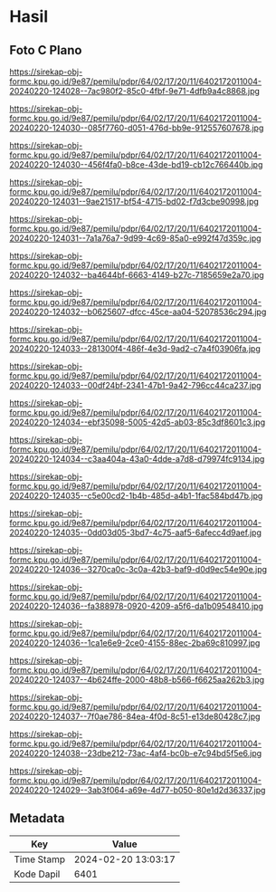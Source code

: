 # Hasil

## Foto C Plano

https://sirekap-obj-formc.kpu.go.id/9e87/pemilu/pdpr/64/02/17/20/11/6402172011004-20240220-124028--7ac980f2-85c0-4fbf-9e71-4dfb9a4c8868.jpg

https://sirekap-obj-formc.kpu.go.id/9e87/pemilu/pdpr/64/02/17/20/11/6402172011004-20240220-124030--085f7760-d051-476d-bb9e-912557607678.jpg

https://sirekap-obj-formc.kpu.go.id/9e87/pemilu/pdpr/64/02/17/20/11/6402172011004-20240220-124030--456f4fa0-b8ce-43de-bd19-cb12c766440b.jpg

https://sirekap-obj-formc.kpu.go.id/9e87/pemilu/pdpr/64/02/17/20/11/6402172011004-20240220-124031--9ae21517-bf54-4715-bd02-f7d3cbe90998.jpg

https://sirekap-obj-formc.kpu.go.id/9e87/pemilu/pdpr/64/02/17/20/11/6402172011004-20240220-124031--7a1a76a7-9d99-4c69-85a0-e992f47d359c.jpg

https://sirekap-obj-formc.kpu.go.id/9e87/pemilu/pdpr/64/02/17/20/11/6402172011004-20240220-124032--ba4644bf-6663-4149-b27c-7185659e2a70.jpg

https://sirekap-obj-formc.kpu.go.id/9e87/pemilu/pdpr/64/02/17/20/11/6402172011004-20240220-124032--b0625607-dfcc-45ce-aa04-52078536c294.jpg

https://sirekap-obj-formc.kpu.go.id/9e87/pemilu/pdpr/64/02/17/20/11/6402172011004-20240220-124033--281300f4-486f-4e3d-9ad2-c7a4f03906fa.jpg

https://sirekap-obj-formc.kpu.go.id/9e87/pemilu/pdpr/64/02/17/20/11/6402172011004-20240220-124033--00df24bf-2341-47b1-9a42-796cc44ca237.jpg

https://sirekap-obj-formc.kpu.go.id/9e87/pemilu/pdpr/64/02/17/20/11/6402172011004-20240220-124034--ebf35098-5005-42d5-ab03-85c3df8601c3.jpg

https://sirekap-obj-formc.kpu.go.id/9e87/pemilu/pdpr/64/02/17/20/11/6402172011004-20240220-124034--c3aa404a-43a0-4dde-a7d8-d79974fc9134.jpg

https://sirekap-obj-formc.kpu.go.id/9e87/pemilu/pdpr/64/02/17/20/11/6402172011004-20240220-124035--c5e00cd2-1b4b-485d-a4b1-1fac584bd47b.jpg

https://sirekap-obj-formc.kpu.go.id/9e87/pemilu/pdpr/64/02/17/20/11/6402172011004-20240220-124035--0dd03d05-3bd7-4c75-aaf5-6afecc4d9aef.jpg

https://sirekap-obj-formc.kpu.go.id/9e87/pemilu/pdpr/64/02/17/20/11/6402172011004-20240220-124036--3270ca0c-3c0a-42b3-baf9-d0d9ec54e90e.jpg

https://sirekap-obj-formc.kpu.go.id/9e87/pemilu/pdpr/64/02/17/20/11/6402172011004-20240220-124036--fa388978-0920-4209-a5f6-da1b09548410.jpg

https://sirekap-obj-formc.kpu.go.id/9e87/pemilu/pdpr/64/02/17/20/11/6402172011004-20240220-124036--1ca1e6e9-2ce0-4155-88ec-2ba69c810997.jpg

https://sirekap-obj-formc.kpu.go.id/9e87/pemilu/pdpr/64/02/17/20/11/6402172011004-20240220-124037--4b624ffe-2000-48b8-b566-f6625aa262b3.jpg

https://sirekap-obj-formc.kpu.go.id/9e87/pemilu/pdpr/64/02/17/20/11/6402172011004-20240220-124037--7f0ae786-84ea-4f0d-8c51-e13de80428c7.jpg

https://sirekap-obj-formc.kpu.go.id/9e87/pemilu/pdpr/64/02/17/20/11/6402172011004-20240220-124038--23dbe212-73ac-4af4-bc0b-e7c94bd5f5e6.jpg

https://sirekap-obj-formc.kpu.go.id/9e87/pemilu/pdpr/64/02/17/20/11/6402172011004-20240220-124029--3ab3f064-a69e-4d77-b050-80e1d2d36337.jpg


## Metadata

| Key        | Value               |
| ---------- | ------------------- |
| Time Stamp | 2024-02-20 13:03:17 |
| Kode Dapil | 6401                |



